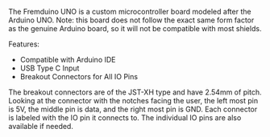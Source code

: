 The Fremduino UNO is a custom microcontroller board modeled after the Arduino UNO.  Note: this board does not follow the exact same form factor as the genuine Arduino board, so it will not be compatible with most shields.

Features:
- Compatible with Arduino IDE
- USB Type C Input
- Breakout Connectors for All IO Pins

The breakout connectors are of the JST-XH type and have 2.54mm of pitch.  Looking at the connector with the notches facing the user, the left most pin is 5V, the middle pin is data, and the right most pin is GND.  Each connector is labeled with the IO pin it connects to.  The individual IO pins are also available if needed.

